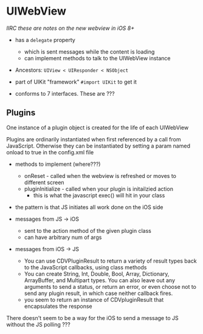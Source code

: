 # UIWebView

_IIRC these are notes on the new webview in iOS 8+_

* has a `delegate` property
    * which is sent messages while the content is loading
    * can implement methods to talk to the UIWebView instance

* Ancestors: `UIView < UIResponder < NSObject`
* part of UIKit "framework" `#import UIKit` to get it
* conforms to 7 interfaces. These are ???


## Plugins

One instance of a plugin object is created for the life of each UIWebView

Plugins are ordinarily instantiated when first referenced by a call from
JavaScript. Otherwise they can be instantiated by setting a param named onload
to true in the config.xml file

* methods to implement (where???)
  * onReset - called when the webview is refreshed or moves to different screen
  * pluginInitialize - called when your plugin is initailzied action
      * this is what the javascript exec() will hit in your class

* the pattern is that JS initiates all work done on the iOS side

* messages from JS -> iOS
  * sent to the action method of the given plugin class
  * can have arbitrary num of args

* messages from iOS -> JS
  * You can use CDVPluginResult to return a variety of result types back to the
    JavaScript callbacks, using class methods
  * You can create String, Int, Double, Bool, Array, Dictionary, ArrayBuffer,
    and Multipart types. You can also leave out any arguments to send a status, or
    return an error, or even choose not to send any plugin result, in which case
    neither callback fires.
  * you seem to return an instance of CDVpluginResult  that encapsulates the response


There doesn't seem to be a way for the iOS to send a message to JS without the
JS polling ???
